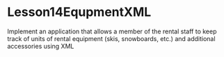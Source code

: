 # Lesson14EqupmentXML
Implement an application that allows a member of the rental staff to keep track of units of rental equipment (skis, snowboards, etc.) and additional accessories using XML

